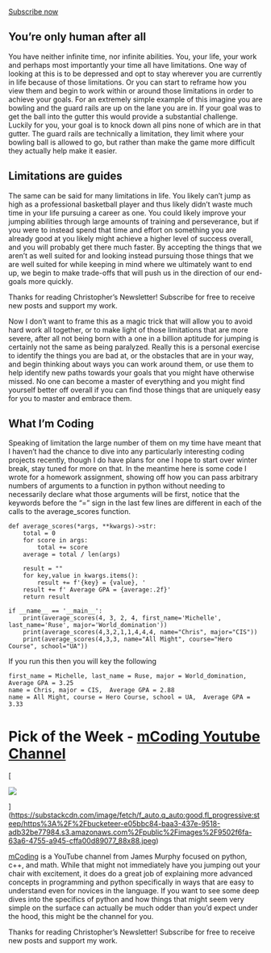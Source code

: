 ---
---

[Subscribe now](https://christopherpohlman.substack.com/subscribe?)

## You’re only human after all

You have neither infinite time, nor infinite abilities. You, your life, your
work and perhaps most importantly your time all have limitations. One way of
looking at this is to be depressed and opt to stay wherever you are currently in
life because of those limitations. Or you can start to reframe how you view them
and begin to work within or around those limitations in order to achieve your
goals. For an extremely simple example of this imagine you are bowling and the
guard rails are up on the lane you are in. If your goal was to get the ball into
the gutter this would provide a substantial challenge. Luckily for you, your
goal is to knock down all pins none of which are in that gutter. The guard rails
are technically a limitation, they limit where your bowling ball is allowed to
go, but rather than make the game more difficult they actually help make it
easier.

## Limitations are guides

The same can be said for many limitations in life. You likely can’t jump as high
as a professional basketball player and thus likely didn’t waste much time in
your life pursuing a career as one. You could likely improve your jumping
abilities through large amounts of training and perseverance, but if you were to
instead spend that time and effort on something you are already good at you
likely might achieve a higher level of success overall, and you will probably
get there much faster. By accepting the things that we aren’t as well suited for
and looking instead pursuing those things that we are well suited for while
keeping in mind where we ultimately want to end up, we begin to make trade-offs
that will push us in the direction of our end-goals more quickly.

Thanks for reading Christopher’s Newsletter! Subscribe for free to receive new
posts and support my work.

Now I don’t want to frame this as a magic trick that will allow you to avoid
hard work all together, or to make light of those limitations that are more
severe, after all not being born with a one in a billion aptitude for jumping is
certainly not the same as being paralyzed. Really this is a personal exercise to
identify the things you are bad at, or the obstacles that are in your way, and
begin thinking about ways you can work around them, or use them to help identify
new paths towards your goals that you might have otherwise missed. No one can
become a master of everything and you might find yourself better off overall if
you can find those things that are uniquely easy for you to master and embrace
them.

## What I’m Coding

Speaking of limitation the large number of them on my time have meant that I
haven’t had the chance to dive into any particularly interesting coding projects
recently, though I do have plans for one I hope to start over winter break, stay
tuned for more on that. In the meantime here is some code I wrote for a homework
assignment, showing off how you can pass arbitrary numbers of arguments to a
function in python without needing to necessarily declare what those arguments
will be first, notice that the keywords before the “=” sign in the last few
lines are different in each of the calls to the average_scores function.

    def average_scores(*args, **kwargs)->str:
        total = 0
        for score in args:
            total += score
        average = total / len(args)

        result = ""
        for key,value in kwargs.items():
            result += f'{key} = {value}, '
        result += f' Average GPA = {average:.2f}'
        return result

    if __name__ == '__main__':
        print(average_scores(4, 3, 2, 4, first_name='Michelle', last_name='Ruse', major='World_domination'))
        print(average_scores(4,3,2,1,1,4,4,4, name="Chris", major="CIS"))
        print(average_scores(4,3,3, name="All Might", course="Hero Course", school="UA"))

If you run this then you will key the following

    first_name = Michelle, last_name = Ruse, major = World_domination,  Average GPA = 3.25
    name = Chris, major = CIS,  Average GPA = 2.88
    name = All Might, course = Hero Course, school = UA,  Average GPA = 3.33

# Pick of the Week - [mCoding Youtube Channel](https://www.youtube.com/c/mCodingWithJamesMurphy)

[

![](https://bucketeer-e05bbc84-baa3-437e-9518-adb32be77984.s3.amazonaws.com/public/images/9502f6fa-63a6-4755-a945-cffa00d89077_88x88.jpeg)

](https://substackcdn.com/image/fetch/f_auto,q_auto:good,fl_progressive:steep/https%3A%2F%2Fbucketeer-e05bbc84-baa3-437e-9518-adb32be77984.s3.amazonaws.com%2Fpublic%2Fimages%2F9502f6fa-63a6-4755-a945-cffa00d89077_88x88.jpeg)

[mCoding](https://www.youtube.com/c/mCodingWithJamesMurphy) is a YouTube channel
from James Murphy focused on python, c++, and math. While that might not
immediately have you jumping out your chair with excitement, it does do a great
job of explaining more advanced concepts in programming and python specifically
in ways that are easy to understand even for novices in the language. If you
want to see some deep dives into the specifics of python and how things that
might seem very simple on the surface can actually be much odder than you’d
expect under the hood, this might be the channel for you.

Thanks for reading Christopher’s Newsletter! Subscribe for free to receive new
posts and support my work.
